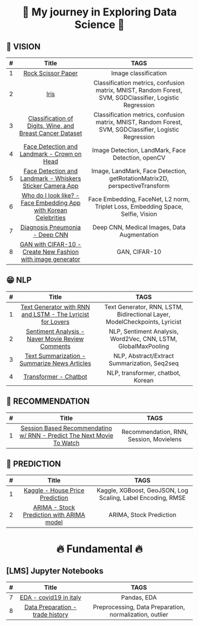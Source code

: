 <h1 align="center">
  🛫 My journey in Exploring Data Science 🛬
</h1>

## 👀 VISION
|  #  | Title  | TAGS |
| :-: | :---:  | :--: | 
|  1  |[Rock Scissor Paper](02_rock_scissor_paper.ipynb) | Image classification | 
|  2  |[Iris](EXP02_IRIS.ipynb) | Classification metrics, confusion matrix, MNIST, Random Forest, SVM, SGDClassifier, Logistic Regression  | 
|  3  |[Classification of Digits, Wine, and Breast Cancer Dataset](%5BE_02%5DClassification_of_Digits%26Wine%26Breast_Cancer.ipynb) | Classification metrics, confusion matrix, MNIST, Random Forest, SVM, SGDClassifier, Logistic Regression  | 
|  4  |[Face Detection and Landmark - Crown on Head ](%5BE_02%5DClassification_of_Digits%26Wine%26Breast_Cancer.ipynb) | Image Detection, LandMark, Face Detection, openCV  | 
|  5  |[Face Detection and Landmark - Whiskers Sticker Camera App ](%5BE_03%5D_Face_Detection_Whisker.ipynb) | Image, LandMark, Face Detection, getRotationMatrix2D, perspectiveTransform  | 
|  6  |[Who do I look like? - Face Embedding App with Korean Celebrities ]([E_05]_Who_do_I_look_like_Face_Embedding.ipynb) | Face Embedding, FaceNet, L2 norm, Triplet Loss, Embedding Space, Selfie, Vision  | 
|  7  |[Diagnosis Pneumonia - Deep CNN ]([E_11]_Detect_Diagnosis_Pneumonia.ipynb) | Deep CNN, Medical Images, Data Augmentation | 
|  8  |[GAN with CIFAR-10 - Create New Fashion with image generator ](Exploration/[E_13]_cifar10_with_gan_generator_constructor.ipynb) | GAN, CIFAR-10 | 


## 😁 NLP
|  #  | Title  | TAGS |
| :-: | :---:  | :--: | 
|  1  |[Text Generator with RNN and LSTM - The Lyricist for Lovers ](Exploration/%5BE_04%5D_Create_Lyricist_with_RNN_LSTM.ipynb) | Text Generator, RNN, LSTM, Bidirectional Layer, ModelCheckpoints, Lyricist  | 
|  2  |[Sentiment Analysis - Naver Movie Review Comments ](Exploration/Sentiment_Analysis-Movie_Review.ipynb) | NLP, Sentiment Analysis, Word2Vec, CNN, LSTM, GlobalMaxPooling | 
|  3  |[Text Summarization - Summarize News Articles ](Exploration/[E_10]_Text_Summarization.ipynb) | NLP, Abstract/Extract Summarization, Seq2seq | 
|  4  |[Transformer - Chatbot ](Exploration/[E_15]_Transformer_Chatbot.ipynb) | NLP, transformer, chatbot, Korean | 


## 🤗 RECOMMENDATION
|  #  | Title  | TAGS |
| :-: | :---:  | :--: | 
|  1  |[Session Based Recommendatino w/ RNN - Predict The Next Movie To Watch ](Exploration/[E_12]_prediction-next_movie_to_watch.ipynb) | Recommendation, RNN, Session, Movielens  | 

## 🧠 PREDICTION
|  #  | Title  | TAGS |
| :-: | :---:  | :--: | 
|  1  |[Kaggle - House Price Prediction ](Exploration/[E_06]_House_Price_Prediction_KaKR_kaggle.ipynb) | Kaggle, XGBoost, GeoJSON, Log Scaling, Label Encoding, RMSE  | 
|  2  |[ARIMA - Stock Prediction with ARIMA model ](Exploration/[E_14]_stock_prediction_with_ARIMA_model.ipynb) | ARIMA, Stock Prediction  | 
<h1 align="center">
  🔥 Fundamental 🔥
</h1>

## [LMS] Jupyter Notebooks
|  #  | Title  | TAGS |
| :-: | :---:  | :--: | 
|  7  |[EDA - covid19 in italy](Fundamental/covid19-in-italy.ipynb) | Pandas, EDA | 
|  8  |[Data Preparation - trade history](Fundamental/data_preprocessing-trade.ipynb) | Preprocessing, Data Preparation, normalization, outlier |   
         
<br/>
               